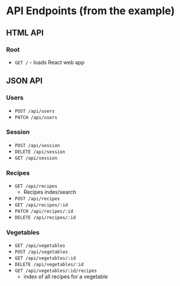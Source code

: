 # API Endpoints (from the example)

## HTML API

### Root

- `GET /` - loads React web app

## JSON API

### Users

- `POST /api/users`
- `PATCH /api/users`

### Session

- `POST /api/session`
- `DELETE /api/session`
- `GET /api/session`

### Recipes

- `GET /api/recipes`
  - Recipes index/search
- `POST /api/recipes`
- `GET /api/recipes/:id`
- `PATCH /api/recipes/:id`
- `DELETE /api/recipes/:id`

### Vegetables

- `GET /api/vegetables`
- `POST /api/vegetables`
- `GET /api/vegetables/:id`
- `DELETE /api/vegetables/:id`
- `GET /api/vegetables/:id/recipes`
  - index of all recipes for a vegetable
